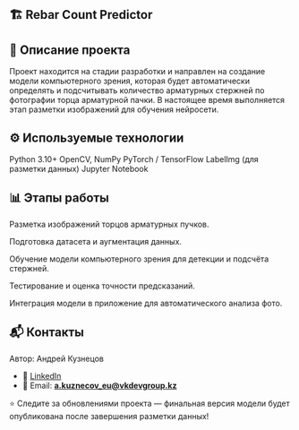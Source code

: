 ## 🏗️ Rebar Count Predictor

## 📌 Описание проекта
Проект находится на стадии разработки и направлен на создание модели компьютерного зрения, которая будет автоматически определять и подсчитывать количество арматурных стержней по фотографии торца арматурной пачки.
В настоящее время выполняется этап разметки изображений для обучения нейросети.

## ⚙️ Используемые технологии
Python 3.10+
OpenCV, NumPy
PyTorch / TensorFlow
LabelImg (для разметки данных)
Jupyter Notebook

## 📊 Этапы работы

Разметка изображений торцов арматурных пучков.

Подготовка датасета и аугментация данных.

Обучение модели компьютерного зрения для детекции и подсчёта стержней.

Тестирование и оценка точности предсказаний.

Интеграция модели в приложение для автоматического анализа фото.

## 📬 Контакты
Автор: Андрей Кузнецов

- 💼 [LinkedIn](https://www.linkedin.com/in/andrey-kuznetsov-95a0302a9/)  
- 📧 Email: **a.kuznecov_eu@vkdevgroup.kz**  

⭐ Следите за обновлениями проекта — финальная версия модели будет опубликована после завершения разметки данных!
